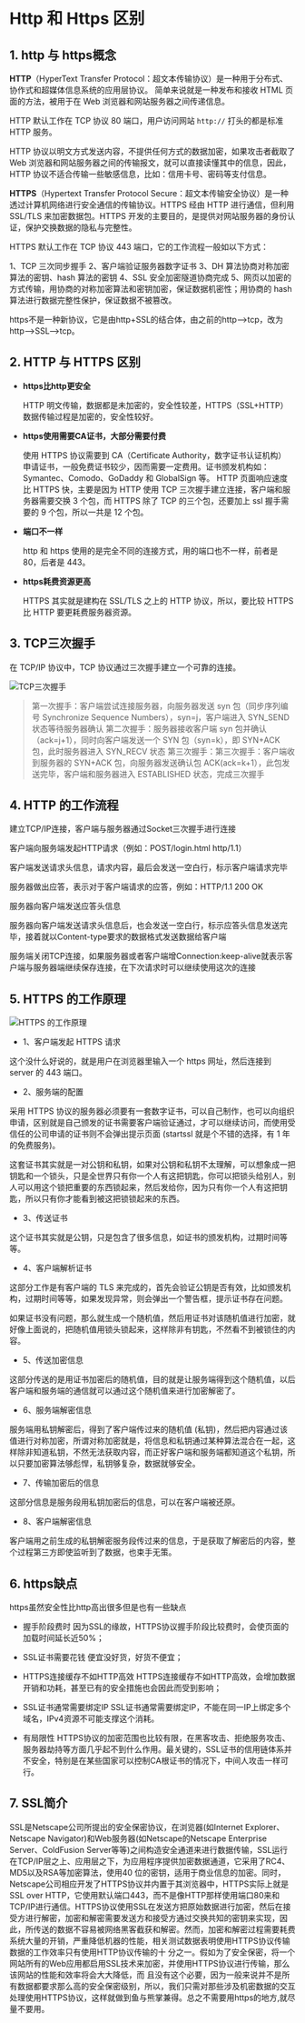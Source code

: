 # Http 和 Https 区别

## 1. http 与 https概念

**HTTP**（HyperText Transfer Protocol：超文本传输协议）是一种用于分布式、协作式和超媒体信息系统的应用层协议。 简单来说就是一种发布和接收 HTML 页面的方法，被用于在 Web 浏览器和网站服务器之间传递信息。

HTTP 默认工作在 TCP 协议 80 端口，用户访问网站 `http://` 打头的都是标准 HTTP 服务。

HTTP 协议以明文方式发送内容，不提供任何方式的数据加密，如果攻击者截取了 Web 浏览器和网站服务器之间的传输报文，就可以直接读懂其中的信息，因此，HTTP 协议不适合传输一些敏感信息，比如：信用卡号、密码等支付信息。

**HTTPS**（Hypertext Transfer Protocol Secure：超文本传输安全协议）是一种透过计算机网络进行安全通信的传输协议。HTTPS 经由 HTTP 进行通信，但利用 SSL/TLS 来加密数据包。HTTPS 开发的主要目的，是提供对网站服务器的身份认证，保护交换数据的隐私与完整性。

HTTPS 默认工作在 TCP 协议 443 端口，它的工作流程一般如以下方式：

1、TCP 三次同步握手
2、客户端验证服务器数字证书
3、DH 算法协商对称加密算法的密钥、hash 算法的密钥
4、SSL 安全加密隧道协商完成
5、网页以加密的方式传输，用协商的对称加密算法和密钥加密，保证数据机密性；用协商的 hash 算法进行数据完整性保护，保证数据不被篡改。

https不是一种新协议，它是由http+SSL的结合体，由之前的http—–>tcp，改为http——>SSL—–>tcp。

## 2. HTTP 与 HTTPS 区别

* **https比http更安全**

  HTTP 明文传输，数据都是未加密的，安全性较差，HTTPS（SSL+HTTP） 数据传输过程是加密的，安全性较好。

* **https使用需要CA证书，大部分需要付费**
  
  使用 HTTPS 协议需要到 CA（Certificate Authority，数字证书认证机构） 申请证书，一般免费证书较少，因而需要一定费用。证书颁发机构如：Symantec、Comodo、GoDaddy 和 GlobalSign 等。
HTTP 页面响应速度比 HTTPS 快，主要是因为 HTTP 使用 TCP 三次握手建立连接，客户端和服务器需要交换 3 个包，而 HTTPS 除了 TCP 的三个包，还要加上 ssl 握手需要的 9 个包，所以一共是 12 个包。

* **端口不一样**
  
  http 和 https 使用的是完全不同的连接方式，用的端口也不一样，前者是 80，后者是 443。

* **https耗费资源更高**
  
  HTTPS 其实就是建构在 SSL/TLS 之上的 HTTP 协议，所以，要比较 HTTPS 比 HTTP 要更耗费服务器资源。

## 3. TCP三次握手

在 TCP/IP 协议中，TCP 协议通过三次握手建立一个可靠的连接。

![TCP三次握手](http://ww1.sinaimg.cn/large/bb854e66ly1g9msf84d53j20ld0cu75b.jpg)

> 第一次握手：客户端尝试连接服务器，向服务器发送 syn 包（同步序列编号 Synchronize Sequence Numbers），syn=j，客户端进入 SYN_SEND 状态等待服务器确认
> 第二次握手：服务器接收客户端 syn 包并确认（ack=j+1），同时向客户端发送一个 SYN 包（syn=k），即 SYN+ACK 包，此时服务器进入 SYN_RECV 状态
> 第三次握手：第三次握手：客户端收到服务器的 SYN+ACK 包，向服务器发送确认包 ACK(ack=k+1），此包发送完毕，客户端和服务器进入 ESTABLISHED 状态，完成三次握手

## 4. HTTP 的工作流程

建立TCP/IP连接，客户端与服务器通过Socket三次握手进行连接

客户端向服务端发起HTTP请求（例如：POST/login.html http/1.1）

客户端发送请求头信息，请求内容，最后会发送一空白行，标示客户端请求完毕

服务器做出应答，表示对于客户端请求的应答，例如：HTTP/1.1 200 OK

服务器向客户端发送应答头信息

服务器向客户端发送请求头信息后，也会发送一空白行，标示应答头信息发送完毕，接着就以Content-type要求的数据格式发送数据给客户端

服务端关闭TCP连接，如果服务器或者客户端增Connection:keep-alive就表示客户端与服务器端继续保存连接，在下次请求时可以继续使用这次的连接

## 5. HTTPS 的工作原理

![HTTPS 的工作原理](http://ww1.sinaimg.cn/large/bb854e66ly1g9mss1n1p0j20lw0jdjrj.jpg)

* 1、客户端发起 HTTPS 请求
  
这个没什么好说的，就是用户在浏览器里输入一个 https 网址，然后连接到 server 的 443 端口。

* 2、服务端的配置

采用 HTTPS 协议的服务器必须要有一套数字证书，可以自己制作，也可以向组织申请，区别就是自己颁发的证书需要客户端验证通过，才可以继续访问，而使用受信任的公司申请的证书则不会弹出提示页面 (startssl 就是个不错的选择，有 1 年的免费服务)。

这套证书其实就是一对公钥和私钥，如果对公钥和私钥不太理解，可以想象成一把钥匙和一个锁头，只是全世界只有你一个人有这把钥匙，你可以把锁头给别人，别人可以用这个锁把重要的东西锁起来，然后发给你，因为只有你一个人有这把钥匙，所以只有你才能看到被这把锁锁起来的东西。

* 3、传送证书

这个证书其实就是公钥，只是包含了很多信息，如证书的颁发机构，过期时间等等。

* 4、客户端解析证书

这部分工作是有客户端的 TLS 来完成的，首先会验证公钥是否有效，比如颁发机构，过期时间等等，如果发现异常，则会弹出一个警告框，提示证书存在问题。

如果证书没有问题，那么就生成一个随机值，然后用证书对该随机值进行加密，就好像上面说的，把随机值用锁头锁起来，这样除非有钥匙，不然看不到被锁住的内容。

* 5、传送加密信息

这部分传送的是用证书加密后的随机值，目的就是让服务端得到这个随机值，以后客户端和服务端的通信就可以通过这个随机值来进行加密解密了。

* 6、服务端解密信息

服务端用私钥解密后，得到了客户端传过来的随机值 (私钥)，然后把内容通过该值进行对称加密，所谓对称加密就是，将信息和私钥通过某种算法混合在一起，这样除非知道私钥，不然无法获取内容，而正好客户端和服务端都知道这个私钥，所以只要加密算法够彪悍，私钥够复杂，数据就够安全。

* 7、传输加密后的信息

这部分信息是服务段用私钥加密后的信息，可以在客户端被还原。

* 8、客户端解密信息

客户端用之前生成的私钥解密服务段传过来的信息，于是获取了解密后的内容，整个过程第三方即使监听到了数据，也束手无策。

## 6. https缺点

https虽然安全性比http高出很多但是也有一些缺点

* 握手阶段费时
因为SSL的缘故，HTTPS协议握手阶段比较费时，会使页面的加载时间延长近50%；

* SSL证书需要花钱
便宜没好货，好货不便宜；

* HTTPS连接缓存不如HTTP高效
HTTPS连接缓存不如HTTP高效，会增加数据开销和功耗，甚至已有的安全措施也会因此而受到影响；

* SSL证书通常需要绑定IP
SSL证书通常需要绑定IP，不能在同一IP上绑定多个域名，IPv4资源不可能支撑这个消耗。

* 有局限性
HTTPS协议的加密范围也比较有限，在黑客攻击、拒绝服务攻击、服务器劫持等方面几乎起不到什么作用。最关键的，SSL证书的信用链体系并不安全，特别是在某些国家可以控制CA根证书的情况下，中间人攻击一样可行。

## 7. SSL简介

SSL是Netscape公司所提出的安全保密协议，在浏览器(如Internet Explorer、Netscape Navigator)和Web服务器(如Netscape的Netscape Enterprise Server、ColdFusion Server等等)之间构造安全通道来进行数据传输，SSL运行在TCP/IP层之上、应用层之下，为应用程序提供加密数据通道，它采用了RC4、MD5以及RSA等加密算法，使用40 位的密钥，适用于商业信息的加密。同时，Netscape公司相应开发了HTTPS协议并内置于其浏览器中，HTTPS实际上就是SSL over HTTP，它使用默认端口443，而不是像HTTP那样使用端口80来和TCP/IP进行通信。HTTPS协议使用SSL在发送方把原始数据进行加密，然后在接受方进行解密，加密和解密需要发送方和接受方通过交换共知的密钥来实现，因此，所传送的数据不容易被网络黑客截获和解密。然而，加密和解密过程需要耗费系统大量的开销，严重降低机器的性能，相关测试数据表明使用HTTPS协议传输数据的工作效率只有使用HTTP协议传输的十 分之一。假如为了安全保密，将一个网站所有的Web应用都启用SSL技术来加密，并使用HTTPS协议进行传输，那么该网站的性能和效率将会大大降低，而 且没有这个必要，因为一般来说并不是所有数据都要求那么高的安全保密级别，所以，我们只需对那些涉及机密数据的交互处理使用HTTPS协议，这样就做到鱼与熊掌兼得。总之不需要用https的地方,就尽量不要用。
